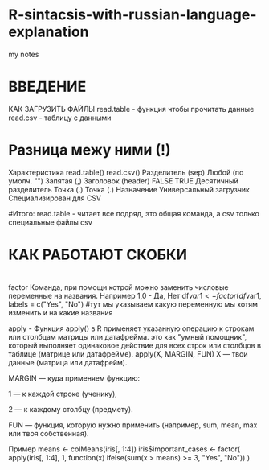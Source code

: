 # R-sintacsis-with-russian-language-explanation
my notes 
# ВВЕДЕНИЕ

КАК ЗАГРУЗИТЬ ФАЙЛЫ 
read.table - функция чтобы прочитать данные
read.csv - таблицу с данными 
# Разница межу ними (!) 
Характеристика	read.table()	           read.csv()
Разделитель (sep)	Любой (по умолч. "")	Запятая (,)
Заголовок (header)	FALSE                	TRUE
Десятичный разделитель	Точка (.)       	Точка (.)
Назначение	Универсальный загрузчик	Специализирован для CSV

#Итого: read.table - читает все подряд, это общая команда, а csv только специальные файлы csv

# КАК РАБОТАЮТ СКОБКИ

#
factor 
Команда, при помощи котрой можно заменить числовые переменные на названия. Например 1,0 - Да, Нет
df$var1 <- factor (df$var1, labels = c("Yes", "No") #тут мы указываем какую переменную мы хотям изменить и на какие названия


apply - Функция apply() в R применяет указанную операцию к строкам или столбцам матрицы или датафрейма. это как "умный помощник", который выполняет одинаковое действие для всех строк или столбцов в таблице (матрице или датафрейме).
apply(X, MARGIN, FUN)
X — твои данные (матрица или датафрейм).

MARGIN — куда применяем функцию:

1 — к каждой строке (ученику),

2 — к каждому столбцу (предмету).

FUN — функция, которую нужно применить (например, sum, mean, max или твоя собственная).





Пример
means <- colMeans(iris[, 1:4])
iris$important_cases <- factor(
  apply(iris[, 1:4], 1, function(x) ifelse(sum(x > means) >= 3, "Yes", "No"))
)
